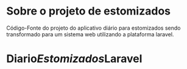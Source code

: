 # Sobre o projeto de estomizados
Código-Fonte do projeto do aplicativo diário para estomizados sendo transformado para um sistema web utilizando a plataforma laravel.
# D i a r i o _ E s t o m i z a d o s _ L a r a v e l 
 
 
